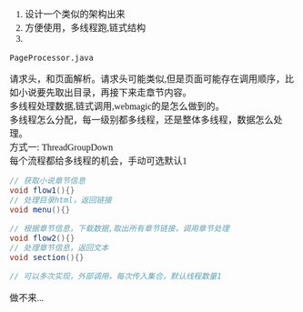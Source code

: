 <font face="SimSun" size=3 >

1. 设计一个类似的架构出来
2. 方便使用，多线程跑,链式结构
3. 

~~~
PageProcessor.java
~~~
请求头，和页面解析。请求头可能类似,但是页面可能存在调用顺序，比如小说要先取出目录，再接下来走章节内容。   
多线程处理数据,链式调用,webmagic的是怎么做到的。     
多线程怎么分配，每一级别都多线程，还是整体多线程，数据怎么处理。   
方式一: ThreadGroupDown   
每个流程都给多线程的机会，手动可选默认1

~~~ java
// 获取小说章节信息
void flow1(){}
// 处理目录html，返回链接
void menu(){}

// 根据章节信息，下载数据,取出所有章节链接，调用章节处理
void flow2(){}
// 处理章节信息，返回文本
void section(){}

// 可以多次实现，外部调用，每次传入集合，默认线程数量1

~~~

做不来...




</span>